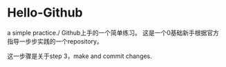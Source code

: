 # Hello-Github
a simple practice./ Github上手的一个简单练习。
这是一个0基础新手根据官方指导一步步实践的一个repository。

这一步骤是关于step 3，make and commit changes.
